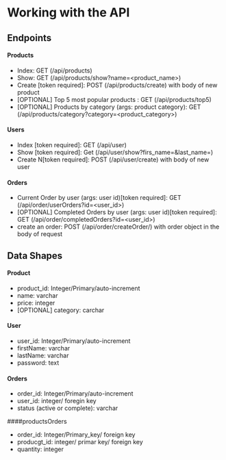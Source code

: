 # Working with the API

## Endpoints

#### Products

- Index: GET (/api/products)
- Show: GET (/api/products/show?name=<product_name>)
- Create [token required]: POST (/api/products/create) with body of new product 
- [OPTIONAL] Top 5 most popular products : GET (/api/products/top5)
- [OPTIONAL] Products by category (args: product category): GET (/api/products/category?category=<product_category>)

#### Users

- Index [token required]: GET (/api/user)
- Show [token required]: Get (/api/user/show?firs_name=<enter the first name>&last_name=<enter the last name>)
- Create N[token required]: POST (/api/user/create) with body of new user

#### Orders

- Current Order by user (args: user id)[token required]: GET (/api/order/userOrders?id=<user_id>)
- [OPTIONAL] Completed Orders by user (args: user id)[token required]: GET (/api/order/completedOrders?id=<user_id>)
- create an order: POST (/api/order/createOrder/) with order object in the body of request

## Data Shapes

#### Product

- product_id: Integer/Primary/auto-increment
- name: varchar
- price: integer
- [OPTIONAL] category: carchar

#### User

- user_id: Integer/Primary/auto-increment 
- firstName: varchar
- lastName: varchar
- password: text

#### Orders

- order_id: Integer/Primary/auto-increment
- user_id: integer/ foregin key
- status (active or complete): varchar
  
####productsOrders
  
- order_id: Integer/Primary_key/ foreign key
- producgt_id: integer/ primar key/ foreign key
- quantity: integer
